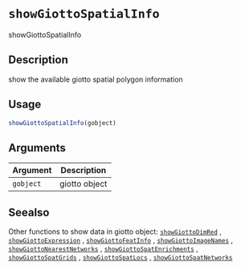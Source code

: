 # `showGiottoSpatialInfo`

showGiottoSpatialInfo


## Description

show the available giotto spatial polygon information


## Usage

```r
showGiottoSpatialInfo(gobject)
```


## Arguments

Argument      |Description
------------- |----------------
`gobject`     |     giotto object


## Seealso

Other functions to show data in giotto object:
 [`showGiottoDimRed`](#showgiottodimred) ,
 [`showGiottoExpression`](#showgiottoexpression) ,
 [`showGiottoFeatInfo`](#showgiottofeatinfo) ,
 [`showGiottoImageNames`](#showgiottoimagenames) ,
 [`showGiottoNearestNetworks`](#showgiottonearestnetworks) ,
 [`showGiottoSpatEnrichments`](#showgiottospatenrichments) ,
 [`showGiottoSpatGrids`](#showgiottospatgrids) ,
 [`showGiottoSpatLocs`](#showgiottospatlocs) ,
 [`showGiottoSpatNetworks`](#showgiottospatnetworks)


